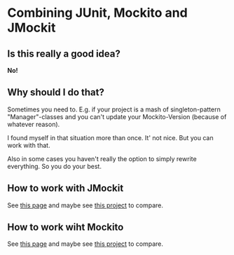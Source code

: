 # Combining JUnit, Mockito and JMockit

## Is this really a good idea?

**No!**

## Why should I do that?

Sometimes you need to. E.g. if your project is a mash of singleton-pattern "Manager"-classes and you can't update your
Mockito-Version (because of whatever reason).

I found myself in that situation more than once. It' not nice. But you can work with that.

Also in some cases you haven't really the option to simply rewrite everything. So you do your best.

## How to work with JMockit

See [this page](jmockit.md) and maybe see [this project](https://github.com/MarkUgarov/TestProjectToTest) to compare.

## How to work wiht Mockito

See [this page](mockito.md) and maybe see [this project](https://github.com/MarkUgarov/TestProjectToTest) to compare.